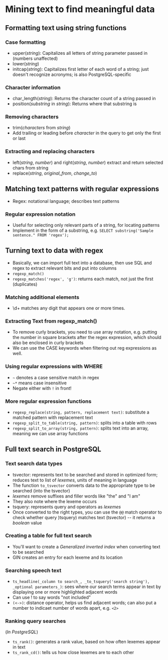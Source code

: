 # Mining text to find meaningful data 

## Formatting text using string functions 

### Case formatting 
- upper(_string_): Capitalizes all letters of string parameter passed in (numbers unaffected)
- lower(_string_)
- initcap(_string_): Capitalizes first letter of each word of a string; just doesn't recognize acronyms; is also PostgreSQL-specific 

### Character information 
- char_length(_string_): Returns the character count of a string passed in 
- position(_substring_ in _string_): Returns where that substring is 

### Removing characters 
- trim(_characters_ from _string_)
- Add trailing or leading before _character_ in the query to get only the first or last 

### Extracting and replacing characters 
- left(_string_, _number_) and right(_string_, _number_) extract and return selected chars from string 
- replace(_string_, _original_from_, _change_to_)

## Matching text patterns with regular expressions 
- Regex: notational language; describes text patterns 

### Regular expression notation 
- Useful for selecting only relevant parts of a string, for locating patterns 
- Implement in the form of a substring, e.g. `SELECT substring('Sample sentence." FROM 'regex');`

## Turning text to data with regex 
- Basically, we can import full text into a database, then use SQL and regex to extract relevant bits and put into columns 
- `regexp_match()` 
- `regexp_matches('regex', 'g')`: returns each  match, not just the first (duplicates)

### Matching additional elements 
- \d+ matches any digit that appears one or more times. 

### Extracting Text from regexp_match() 
- To remove curly brackets, you need to use array notation, e.g. putting the number in square brackets after the regex expression, which should also be enclosed in curly brackets 
- We can use the CASE keywords when filtering out reg expressions as well. 

### Using regular expressions with WHERE 
- `~` denotes a case sensitive match in regex 
- `~*` means case insensitive 
- Negate either with `!` in front! 

### More regular expression functions 
- `regexp_replace(string, pattern, replacement text)`: substitute a matched pattern with replacement text 
- `regexp_split_to_table(string, pattern)`: splits into a table with rows 
- `regexp_split_to_array(string, pattern)`: splits text into an array, meaning we can use array functions 

## Full text search in PostgreSQL 

### Text search data types 
- tsvector: represents text to be searched and stored in optimized form; reduces text to list of _lexemes_, units of meaning in language 
- The function `to_tsvector` converts data to the appropriate type to be searched (into the tsvector)
- _lexemes_ remove suffixes and filler words like "the" and "I am"
- They also note where the lexeme occurs  
- tsquery: represents query and operators as _lexemes_ 
- Once converted to the right types, you can use the `@@` match operator to check whether query )tsquery) matches text (tsvector) -- it returns a _boolean_ value 

### Creating a table for full text search 
- You'll want to create a _Generalized inverted index_ when converting text to be searched 
- GIN creates an entry for each lexeme and its location 

### Searching speech text 
- `ts_headline(_column to search_, _to_tsquery('search string'), _optional parameters_)`: sees where our search terms appear in text by displaying one or more highlighted adjacent words  
- Can use ! to say words "not included" 
- `(<->)`: distance operator, helps us find adjacent words; can also put a number to indicaet number of words apart, e.g. `<2>` 

### Ranking query searches 
(_In PostgreSQL_)

- `ts_rank()`: generates a rank value, based on how often lexemes appear in text 
- `ts_rank_cd()`: tells us how close lexemes are to each other 